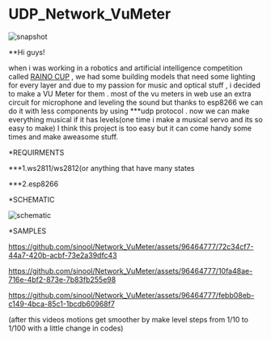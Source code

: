 # UDP_Network_VuMeter
![snapshot](https://github.com/sinool/Network_VuMeter/assets/96464777/878cc5e1-ee2d-4b68-b882-aaeadfddf9b0)

**Hi guys!

when i was working in a robotics and artificial intelligence competition called [RAINO CUP](https://rainocup.com/en/) , we had some building models that need some lighting for every layer and due to my passion for music and optical stuff , i decided to make a VU Meter for them . most of the vu meters in web use an extra circuit for microphone and leveling the sound but thanks to esp8266 we can do it with less components by using ***udp protocol . now we can make everything musical if it has levels(one time i make a musical servo and its so easy to make)
I think this project is too easy but it can come handy some times and make aweasome stuff.

*REQUIRMENTS

***1.ws2811/ws2812(or anything that have many states

***2.esp8266

*SCHEMATIC

![schematic](https://github.com/sinool/Network_VuMeter/assets/96464777/786c6fcb-c794-46e5-8dc4-94aca7a1ce52)

*SAMPLES
  
https://github.com/sinool/Network_VuMeter/assets/96464777/72c34cf7-44a7-420b-acbf-73e2a39dfc43

https://github.com/sinool/Network_VuMeter/assets/96464777/10fa48ae-716e-4bf2-873e-7b83fb255e98

https://github.com/sinool/Network_VuMeter/assets/96464777/febb08eb-c149-4bca-85c1-1bcdb60968f7

(after this videos motions get smoother by make level steps from 1/10 to 1/100 with a little change in codes)


